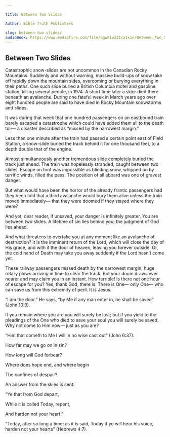 ```yaml
---

title: Between Two Slides

Author: Bible Truth Publishers

slug: between-two-slides/
audioBook: https://www.mediafire.com/file/ogw01w221ca1xin/Between_Two_Slides.mp3/file
---
```




## Between Two Slides

Catastrophic snow-slides are not uncommon in the Canadian Rocky Mountains. Suddenly and without warning, massive build-ups of snow take off rapidly down the mountain sides, overcoming or burying everything in their paths. One such slide buried a British Columbia motel and gasoline station, killing several people, in 1974. A short time later a skier died there beneath an avalanche. During one fateful week in March years ago over eight hundred people are said to have died in Rocky Mountain snowstorms and slides.

It was during that week that one hundred passengers on an eastbound train barely escaped a catastrophe which could have added them all to the death toll— a disaster described as “missed by the narrowest margin.”

Less than one minute after the train had passed a certain point east of Field Station, a snow-slide buried the track behind it for one thousand feet, to a depth double that of the engine.

Almost simultaneously another tremendous slide completely buried the track just ahead. The train was hopelessly stranded, caught between two slides. Escape on foot was impossible as blinding snow, whipped on by terrific winds, filled the pass. The position of all aboard was one of gravest danger.

But what would have been the horror of the already frantic passengers had they been told that a third avalanche would bury them alive unless the train moved immediately— that they were doomed if they stayed where they were?

And yet, dear reader, if unsaved, your danger is infinitely greater. You are between two slides. A lifetime of sin lies behind you; the judgment of God lies ahead.

And what threatens to overtake you at any moment like an avalanche of destruction? It is the imminent return of the Lord, which will close the day of His grace, and with it the door of heaven, leaving you forever outside. Or, the cold hand of Death may take you away suddenly if the Lord hasn’t come yet.

These railway passengers missed death by the narrowest margin, huge rotary plows arriving in time to clear the track. But your doom draws ever nearer and may claim you in an instant. How terrible! Is there not one hour of escape for you? Yes, thank God, there is. There is One— only One— who can save us from this extremity of peril. It is Jesus.

“I am the door.” He says, “by Me if any man enter in, he shall be saved” (John 10:9).

If you remain where you are you will surely be lost; but if you yield to the pleadings of the One who died to save your soul you will surely be saved. Why not come to Him now— just as you are?

“Him that cometh to Me I will in no wise cast out” (John 6:37).

How far may we go on in sin?

How long will God forbear?

Where does hope end, and where begin

The confines of despair?

An answer from the skies is sent:

“Ye that from God depart,

While it is called Today, repent,

And harden not your heart.”

“Today, after so long a time; as it is said, Today if ye will hear his voice, harden not your hearts” (Hebrews 4:7).